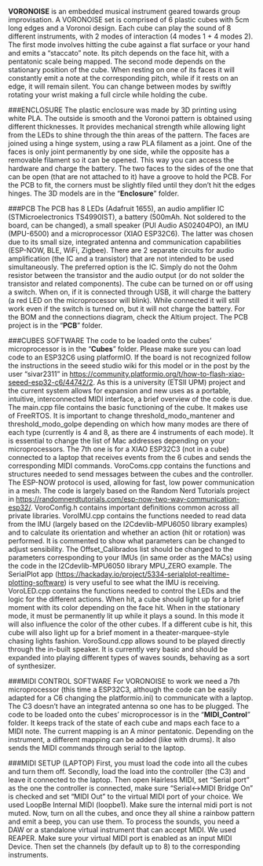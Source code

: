 **VORONOISE** is an embedded musical instrument geared towards group improvisation. A VORONOISE set is comprised of 6 plastic cubes with 5cm long edges and a Voronoi design. Each cube can play the sound of 8 different instruments, with 2 modes of interaction (4 modes 1 + 4 modes 2). The first mode involves hitting the cube against a flat surface or your hand and emits a “staccato” note. Its pitch depends on the face hit, with a pentatonic scale being mapped. The second mode depends on the stationary position of the cube. When resting on one of its faces it will constantly emit a note at the corresponding pitch, while if it rests on an edge, it will remain silent. You can change between modes by swiftly rotating your wrist making a full circle while holding the cube.

###ENCLOSURE
The plastic enclosure was made by 3D printing using white PLA. The outside is smooth and the Voronoi pattern is obtained using different thicknesses. It provides mechanical strength while allowing light from the LEDs to shine through the thin areas of the pattern. The faces are joined using a hinge system, using a raw PLA filament as a joint. One of the faces is only joint permanently by one side, while the opposite has a removable filament so it can be opened. This way you can access the hardware and charge the battery. The two faces to the sides of the one that can be open (that are not attached to it) have a groove to hold the PCB. For the PCB to fit, the corners must be slightly filed until they don’t hit the edges hinges.
The 3D models are in the “**Enclosure**” folder.

###PCB
The PCB has 8 LEDs (Adafruit 1655), an audio amplifier IC (STMicroelectronics TS4990IST), a battery (500mAh. Not soldered to the board, can be changed), a small speaker (PUI Audio AS02404PO), an IMU (MPU-6500) and a microprocessor (XIAO ESP32C6). The latter was chosen due to its small size, integrated antenna and communication capabilities (ESP-NOW, BLE, WiFi, Zigbee). There are 2 separate circuits for audio amplification (the IC and a transistor) that are not intended to be used simultaneously. The preferred option is the IC. Simply do not the 0ohm resistor between the transistor and the audio output (or do not solder the transistor and related components).
The cube can be turned on or off using a switch. When on, if it is connected through USB, it will charge the battery (a red LED on the microprocessor will blink). While connected it will still work even if the switch is turned on, but it will not charge the battery. For the BOM and the connections diagram, check the Altium project.
The PCB project is in the “**PCB**” folder.

###CUBES SOFTWARE
The code to be loaded onto the cubes’ microprocessor is in the “**Cubes**” folder.
Please make sure you can load code to an ESP32C6 using platformIO. If the board is not recognized follow the instructions in the seeed studio wiki for this model or in the post by the user “sivar2311” in https://community.platformio.org/t/how-to-flash-xiao-seeed-esp32-c6/44742/2.
As this is a university (ETSII UPM) project and the current system allows for expansion and new uses as a portable, intuitive, interconnected MIDI interface, a brief overview of the code is due. 
The main.cpp file contains the basic functioning of the cube. It makes use of FreeRTOS. It is important to change threshold_modo_mantener and threshold_modo_golpe depending on which how many modes are there of each type (currently is 4 and 8, as there are 4 instruments of each mode). It is essential to change the list of Mac addresses depending on your microprocessors. The 7th one is for a XIAO ESP32C3 (not in a cube) connected to a laptop that receives events from the 6 cubes and sends the corresponding MIDI commands.
VoroComs.cpp contains the functions and structures needed to send messages between the cubes and the controller. The ESP-NOW protocol is used, allowing for fast, low power communication in a mesh. The code is largely based on the Random Nerd Tutorials project in https://randomnerdtutorials.com/esp-now-two-way-communication-esp32/.
VoroConfig.h contains important definitions common across all private libraries.
VoroIMU.cpp contains the functions needed to read data from the IMU (largely based on the I2Cdevlib-MPU6050 library examples) and to calculate its orientation and whether an action (hit or rotation) was performed. It is commented to show what parameters can be changed to adjust sensibility. The Offset_Calibrados list should be changed to the parameters corresponding to your IMUs (in same order as the MACs) using the code in the I2Cdevlib-MPU6050 library MPU_ZERO example. The SerialPlot app (https://hackaday.io/project/5334-serialplot-realtime-plotting-software) is very useful to see what the IMU is receiving.
VoroLED.cpp contains the functions needed to control the LEDs and the logic for the different actions. When hit, a cube should light up for a brief moment with its color depending on the face hit. When in the stationary mode, it must be permanently lit up while it plays a sound. In this mode it will also influence the color of the other cubes. If a different cube is hit, this cube will also light up for a brief moment in a theater-marquee-style chasing lights fashion.
VoroSound.cpp allows sound to be played directly through the in-built speaker. It is currently very basic and should be expanded into playing different types of waves sounds, behaving as a sort of synthesizer.

###MIDI CONTROL SOFTWARE
For VORONOISE to work we need a 7th microprocessor (this time a ESP32C3, although the code can be easily adapted for a C6 changing the platformio.ini) to communicate with a laptop. The C3 doesn’t have an integrated antenna so one has to be plugged.
The code to be loaded onto the cubes’ microprocessor is in the “**MIDI_Control**” folder. 
It keeps track of the state of each cube and maps each face to a MIDI note. The current mapping is an A minor pentatonic. Depending on the instrument, a different mapping can be added (like with drums). It also sends the MIDI commands through serial to the laptop.

###MIDI SETUP (LAPTOP)
First, you must load the code into all the cubes and turn them off.
Secondly, load the load into the controller (the C3) and leave it connected to the laptop.
Then open Hairless MIDI, set “Serial port” as the one the controller is connected, make sure “Serial<->MIDI Bridge On” is checked and set “MIDI Out” to the virtual MIDI port of your choice. We used LoopBe Internal MIDI (loopbe1). Make sure the internal midi port is not muted.
Now, turn on all the cubes, and once they all shine a rainbow pattern and emit a beep, you can use them.
To process the sounds, you need a DAW or a standalone virtual instrument that can accept MIDI. We used REAPER.
Make sure your virtual MIDI port is enabled as an input MIDI Device. Then set the channels (by default up to 8) to the corresponding instruments.
